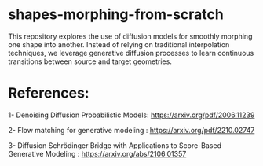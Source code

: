 # shapes-morphing-from-scratch
This repository explores the use of diffusion models for smoothly morphing one shape into another. Instead of relying on traditional interpolation techniques, we leverage generative diffusion processes to learn continuous transitions between source and target geometries.


# References: 
1- Denoising Diffusion Probabilistic Models: https://arxiv.org/pdf/2006.11239

2- Flow matching for generative modeling : https://arxiv.org/pdf/2210.02747

3- Diffusion Schrödinger Bridge with Applications to Score-Based Generative Modeling : https://arxiv.org/abs/2106.01357


